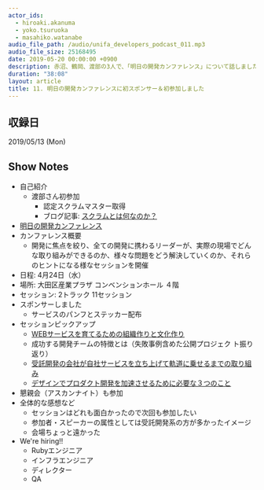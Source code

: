 ```yaml
---
actor_ids:
  - hiroaki.akanuma
  - yoko.tsuruoka
  - masahiko.watanabe
audio_file_path: /audio/unifa_developers_podcast_011.mp3
audio_file_size: 25168495
date: 2019-05-20 00:00:00 +0900
description: 赤沼、鶴岡、渡部の3人で、「明日の開発カンファレンス」について話しました。
duration: "38:08"
layout: article
title: 11. 明日の開発カンファレンスに初スポンサー＆初参加しました
---
```


## 収録日

2019/05/13 (Mon)

## Show Notes

- 自己紹介
  - 渡部さん初参加
    - 認定スクラムマスター取得
    - ブログ記事: [スクラムとは何なのか？](https://tech.unifa-e.com/entry/2019/04/23/104222)
- [明日の開発カンファレンス](http://asucon.alleyoop.jp/)
- カンファレンス概要
  - 開発に焦点を絞り、全ての開発に携わるリーダーが、実際の現場でどんな取り組みができるのか、様々な問題をどう解決していくのか、それらのヒントになる様なセッションを開催
- 日程: 4月24日（水）
- 場所: 大田区産業プラザ コンベンションホール ４階
- セッション: 2トラック 11セッション
- スポンサーしました
  - サービスのパンフとステッカー配布
- セッションピックアップ
  - [WEBサービスを育てるための組織作りと文化作り](https://speakerdeck.com/soudai/proper-problem)
  - 成功する開発チームの特徴とは（失敗事例含めた公開プロジェク ト振り返り）
  - [受託開発の会社が自社サービスを立ち上げて軌道に乗せるまでの取り組み](https://www.slideshare.net/tamukai/ss-141885371)
  - [デザインでプロダクト開発を加速させるために必要な３つのこと](https://docs.google.com/presentation/d/1LPADWugXOK6ZzAivLwyCW8oyetxb6UVfjyEYCN95wEg/edit?usp=sharing)
- 懇親会（アスカンナイト）も参加
- 全体的な感想など
  - セッションはどれも面白かったので次回も参加したい
  - 参加者・スピーカーの属性としては受託開発系の方が多かったイメージ
  - 会場ちょっと遠かった
- We're hiring!!
  - Rubyエンジニア
  - インフラエンジニア
  - ディレクター
  - QA
